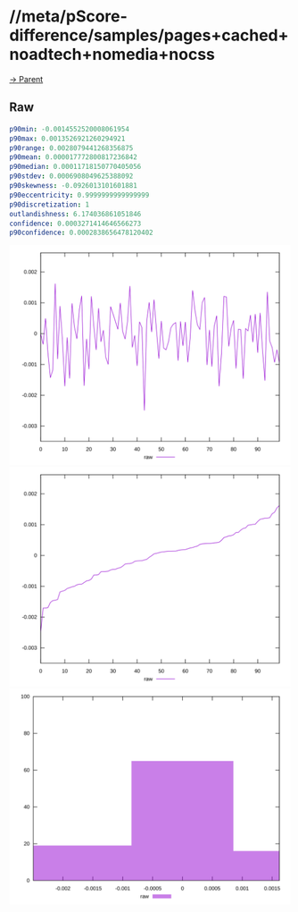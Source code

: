 
# //meta/pScore-difference/samples/pages+cached+noadtech+nomedia+nocss

[→ Parent](../..)


## Raw


```yaml
p90min: -0.0014552520008061954
p90max: 0.0013526921260294921
p90range: 0.0028079441268356875
p90mean: 0.000017772800817236842
p90median: 0.00011718150770405056
p90stdev: 0.0006908049625388092
p90skewness: -0.0926013101601881
p90eccentricity: 0.9999999999999999
p90discretization: 1
outlandishness: 6.174036861051846
confidence: 0.0003271414646566273
p90confidence: 0.0002838656478120402

```

![PLOT: raw-values](./raw/values.svg)![PLOT: raw-sorted](./raw/sorted.svg)![PLOT: raw-histogram](./raw/histogram.svg)